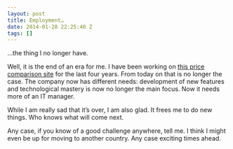 ```yaml
---
layout: post
title: Employment…
date: 2014-01-28 22:25:40 Z
tags: []
---
```

…the thing I no longer have.

Well, it is the end of an era for me. I have been working on [this price comparison site](https://durchblicker.at) for the last four years. From today on that is no longer the case. The company now has different needs: development of new features and technological mastery is now no longer the main focus. Now it needs more of an IT manager.

While I am really sad that it’s over, I am also glad. It frees me to do new things. Who knows what will come next.

Any case, if you know of a good challenge anywhere, tell me. I think I might even be up for moving to another country. Any case exciting times ahead.
